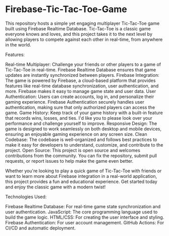 # Firebase-Tic-Tac-Toe-Game
This repository hosts a simple yet engaging multiplayer Tic-Tac-Toe game built using Firebase Realtime Database. Tic-Tac-Toe is a classic game everyone knows and loves, and this project takes it to the next level by allowing players to compete against each other in real-time, from anywhere in the world.

Features:

Real-time Multiplayer: Challenge your friends or other players to a game of Tic-Tac-Toe in real-time. Firebase Realtime Database ensures that game updates are instantly synchronized between players.
Firebase Integration: The game is powered by Firebase, a cloud-based platform that provides features like real-time database synchronization, user authentication, and more. Firebase makes it easy to manage game state and user data.
User Authentication: Users can create accounts, log in, and personalize their gaming experience. Firebase Authentication securely handles user authentication, making sure that only authorized players can access the game.
Game History: Keep track of your game history with a built-in feature that records wins, losses, and ties. I'd like you to please look over your performance and challenge yourself to improve.
Responsive Design: The game is designed to work seamlessly on both desktop and mobile devices, ensuring an enjoyable gaming experience on any screen size.
Clean Codebase: The codebase is well-organized and follows best practices to make it easy for developers to understand, customize, and contribute to the project.
Open Source: This project is open source and welcomes contributions from the community. You can fix the repository, submit pull requests, or report issues to help make the game even better.

Whether you're looking to play a quick game of Tic-Tac-Toe with friends or want to learn more about Firebase integration in a real-world application, this project provides a fun and educational experience. Get started today and enjoy the classic game with a modern twist!


Technologies Used:

Firebase Realtime Database: For real-time game state synchronization and user authentication.
JavaScript: The core programming language used to build the game logic.
HTML/CSS: For creating the user interface and styling.
Firebase Authentication: For user account management.
GitHub Actions: For CI/CD and automatic deployment.
